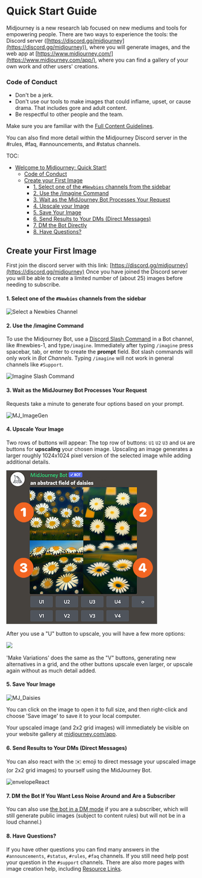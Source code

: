 # Quick Start Guide

Midjourney is a new research lab focused on new mediums and tools for empowering people. There are two ways to experience the tools: the Discord server ([https://discord.gg/midjourney](https://discord.gg/midjourney)), where you will generate images, and the web app at [https://www.midjourney.com/](https://www.midjourney.com/app/), where you can find a gallery of your own work and other users' creations.

### Code of Conduct

* Don't be a jerk.
* Don't use our tools to make images that could inflame, upset, or cause drama. That includes gore and adult content.
* Be respectful to other people and the team.

Make sure you are familiar with the [Full Content Guidelines](content-and-moderation-policy.md).

You can also find more detail within the Midjourney Discord server in the #rules, #faq, #announcements, and #status channels.

TOC:

* [Welcome to Midjourney: Quick Start!](./#welcome-to-midjourney-quick-start)
  * [Code of Conduct](./#code-of-conduct)
  * [Create your First Image](./#create-your-first-image)
    * [1. Select one of the `#Newbies` channels from the sidebar](./#1.-select-one-of-the-newbies-channels-from-the-sidebar)
    * [2. Use the /imagine Command](./#2.-use-the-imagine-command)
    * [3. Wait as the MidJourney Bot Processes Your Request](./#3.-wait-as-the-midjourney-bot-processes-your-request)
    * [4. Upscale your Image](./#4.-upscale-your-image)
    * [5. Save Your Image](./#5.-save-your-image)
    * [6. Send Results to Your DMs (Direct Messages)](./#6.-send-results-to-your-dms-direct-messages)
    * [7. ](./#7.-dm-the-bot-if-you-want-less-noise-around-and-are-a-subscriber)[DM the Bot Directly](./#7.-dm-the-bot-if-you-want-less-noise-around-and-are-a-subscriber)
    * [8. Have Questions?](./#8.-have-questions)

## Create your First Image

First join the discord server with this link: [https://discord.gg/midjourney](https://discord.gg/midjourney) Once you have joined the Discord server you will be able to create a limited number of (about 25) images before needing to subscribe.

#### 1. Select one of the `#Newbies` channels from the sidebar

![Select a Newbies Channel](https://user-images.githubusercontent.com/105028755/167752981-596a4819-163b-4c4c-9241-adfd6231a1f4.jpg)

#### 2. Use the /imagine Command

To use the Midjourney Bot, use a [Discord Slash Command](https://support.discord.com/hc/en-us/articles/1500000368501-Slash-Commands-FAQ) in a Bot channel, like #newbies-1, and type`/imagine`. Immediately after typing `/imagine` press spacebar, tab, or enter to create the **prompt** field. Bot slash commands will only work in _Bot Channels_. Typing `/imagine` will not work in general channels like `#Support`.

![Imagine Slash Command](https://user-images.githubusercontent.com/105028755/167753642-98315b33-64f5-4228-a2cd-e2a077743eef.gif)

#### 3. Wait as the MidJourney Bot Processes Your Request

Requests take a minute to generate four options based on your prompt.

![MJ\_ImageGen](https://user-images.githubusercontent.com/105028755/167756032-0059cb74-d437-4747-8778-902c03403be6.gif)

#### 4. Upscale Your Image

Two rows of buttons will appear: The top row of buttons: `U1` `U2` `U3` and `U4` are buttons for **upscaling** your chosen image. Upscaling an image generates a larger roughly 1024x1024 pixel version of the selected image while adding additional details.

![](.gitbook/assets/167755032-fe6935a9-b6a2-4b80-8f73-13916c170ceb.png)

After you use a "U" button to upscale, you will have a few more options:

![](.gitbook/assets/upscale\_buttons.png)

'Make Variations' does the same as the "V" buttons, generating new alternatives in a grid, and the other buttons upscale even larger, or upscale again without as much detail added.

#### 5. Save Your Image

![MJ\_Daisies](https://user-images.githubusercontent.com/105028755/167755159-875d58d0-12b0-4e8f-ac84-1cea75590fd8.png)

You can click on the image to open it to full size, and then right-click and choose 'Save image' to save it to your local computer.

Your upscaled image (and 2x2 grid images) will immediately be visible on your website gallery at [midjourney.com/app](https://www.midjourney.com/app/).

#### 6. Send Results to Your DMs (Direct Messages)

You can also react with the ✉️ emoji to direct message your upscaled image (or 2x2 grid images) to yourself using the MidJourney Bot.

![envelopeReact](https://user-images.githubusercontent.com/105028755/168405903-4a039b6e-230b-4ff6-bbba-d9f732c7fb86.gif)

#### 7. DM the Bot If You Want Less Noise Around and Are a Subscriber

You can also use [the bot in a DM mode](FAQs.md#dming-the-bot-direct-messaging) if you are a subscriber, which will still generate public images (subject to content rules) but will not be in a loud channel.)

#### 8. Have Questions?

If you have other questions you can find many answers in the `#announcements`, `#status`, `#rules`, `#faq` channels. If you still need help post your question in the `#support` channels. There are also more pages with image creation help, including [Resource Links](resource-links/).
